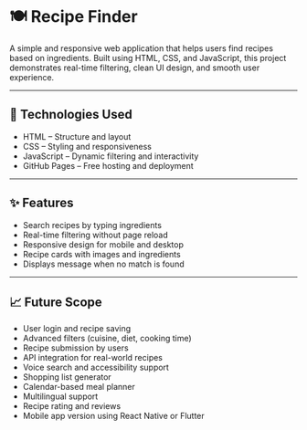 # 🍽️ Recipe Finder

A simple and responsive web application that helps users find recipes based on ingredients. Built using HTML, CSS, and JavaScript, this project demonstrates real-time filtering, clean UI design, and smooth user experience.

---

## 🔧 Technologies Used

- HTML – Structure and layout  
- CSS – Styling and responsiveness  
- JavaScript – Dynamic filtering and interactivity  
- GitHub Pages – Free hosting and deployment

---

## ✨ Features

- Search recipes by typing ingredients  
- Real-time filtering without page reload  
- Responsive design for mobile and desktop  
- Recipe cards with images and ingredients  
- Displays message when no match is found

---

## 📈 Future Scope

- User login and recipe saving  
- Advanced filters (cuisine, diet, cooking time)  
- Recipe submission by users  
- API integration for real-world recipes  
- Voice search and accessibility support  
- Shopping list generator  
- Calendar-based meal planner  
- Multilingual support  
- Recipe rating and reviews  
- Mobile app version using React Native or Flutter
